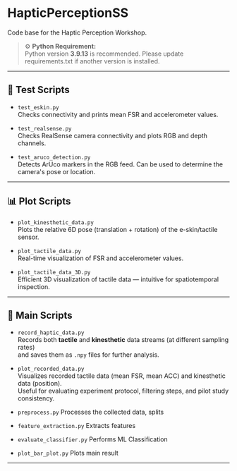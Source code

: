 # HapticPerceptionSS

Code base for the Haptic Perception Workshop.

> ⚙️ **Python Requirement:**  
> Python version **3.9.13** is recommended. Please update requirements.txt if another version is installed.

---

## 🧪 Test Scripts

- `test_eskin.py`  
  Checks connectivity and prints mean FSR and accelerometer values.

- `test_realsense.py`  
  Checks RealSense camera connectivity and plots RGB and depth channels.

- `test_aruco_detection.py`  
  Detects ArUco markers in the RGB feed. Can be used to determine the camera's pose or location.

---

## 📊 Plot Scripts

- `plot_kinesthetic_data.py`  
  Plots the relative 6D pose (translation + rotation) of the e-skin/tactile sensor.

- `plot_tactile_data.py`  
  Real-time visualization of FSR and accelerometer values.

- `plot_tactile_data_3D.py`  
  Efficient 3D visualization of tactile data — intuitive for spatiotemporal inspection.

---

## 🧵 Main Scripts

- `record_haptic_data.py`  
  Records both **tactile** and **kinesthetic** data streams (at different sampling rates)  
  and saves them as `.npy` files for further analysis.

- `plot_recorded_data.py`  
  Visualizes recorded tactile data (mean FSR, mean ACC) and kinesthetic data (position).  
  Useful for evaluating experiment protocol, filtering steps, and pilot study consistency.

- `preprocess.py` 
  Processes the collected data, splits

- `feature_extraction.py`
  Extracts features

- `evaluate_classifier.py`
  Performs ML Classification

- `plot_bar_plot.py`
  Plots main result
---

